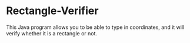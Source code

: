 Rectangle-Verifier
==================

This Java program allows you to be able to type in coordinates, and it will verify whether it is a rectangle or not.
